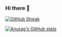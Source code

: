 ### Hi there 👋

[![GitHub Streak](https://streak-stats.demolab.com/?user=jeppe314)](https://git.io/streak-stats)

[![Anurag's GitHub stats](https://github-readme-stats.vercel.app/api?username=jeppe314)](https://github.com/anuraghazra/github-readme-stats)

<!--
**jeppe314/jeppe314** is a ✨ _special_ ✨ repository because its `README.md` (this file) appears on your GitHub profile.

Here are some ideas to get you started:

- 🔭 I’m currently working on ...
- 🌱 I’m currently learning ...
- 👯 I’m looking to collaborate on ...
- 🤔 I’m looking for help with ...
- 💬 Ask me about ...
- 📫 How to reach me: ...
- 😄 Pronouns: ...
- ⚡ Fun fact: ...
-->
